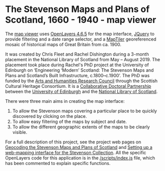 The Stevenson Maps and Plans of Scotland, 1660 - 1940 - map viewer
===================================================================

<p>The <a href="https://maps.nls.uk/projects/stevenson/index.html">map viewer</a> uses <a href="http://openlayers.org">OpenLayers 4.6.5</a> for the map interface, <a href="http://jqueryui.com/">JQuery</a> to provide filtering and a date range selector, and a <a href="https://www.maptiler.com/desktop/">MapTiler</a> georeferenced mosaic of historical maps of Great Britain from ca. 1900.</p>

<p>It was created by Chris Fleet and Rachel Dishington during a 3-month placement in the National Library of Scotland from May – August 2019. The placement took place during Rachel's PhD project at the University of Edinburgh on ‘Engineering ‘Modern’ Scotland: The Stevenson Maps and Plans and Scotland’s Built Infrastructure, c.1800–c.1900’. The PhD was funded by the <a href="https://ahrc.ukri.org/">Arts and Humanities Research Council</a> through the Scottish Cultural Heritage Consortium. It is a <a href="https://www.ahrc-cdp.org/">Collaborative Doctoral Partnership</a> between the <a href="https://www.ed.ac.uk/">University of Edinburgh</a> and the <a href="https://www.nls.uk/">National Library of Scotland</a>.</p>

<p>There were three main aims in creating the map interface:</p>

<ol>
<li> To allow the Stevenson maps covering a particular place to be quickly discovered by clicking on the place. </li>
<li> To allow easy filtering of the maps by subject and date. </li>
<li> To allow the different geographic extents of the maps to be clearly visible. </li> 
</ol>

<p>For a full description of this project, see the project web pages on <a href="https://maps.nls.uk/projects/stevenson/geocoding.html">Geocoding the Stevenson Maps and Plans of Scotland</a>  and <a href="https://maps.nls.uk/projects/stevenson/web-mapping.html">Setting up a web-mapping interface for the Stevenson Collection</a>. All the specific OpenLayers code for this application is in the <a href="https://github.com/NationalLibraryOfScotland/StevensonMapsScotland/scripts/index.js">/scripts/index.js</a> file, which has been commented to explain specific functions.<p>
